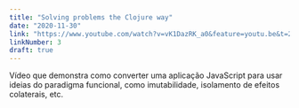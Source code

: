 ```yaml
---
title: "Solving problems the Clojure way"
date: "2020-11-30"
link: "https://www.youtube.com/watch?v=vK1DazRK_a0&feature=youtu.be&t=2368"
linkNumber: 3
draft: true
---
```


Vídeo que demonstra como converter uma aplicação JavaScript para usar ideias do paradigma funcional, como imutabilidade, isolamento de efeitos colaterais, etc.
